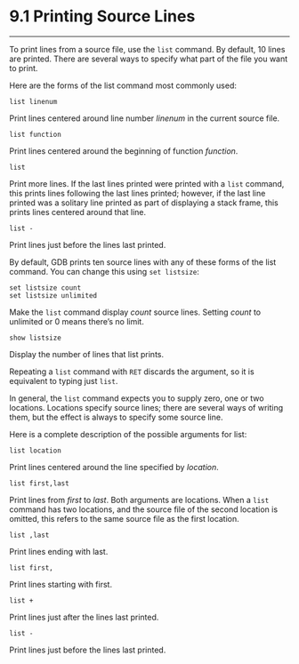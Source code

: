 # 9.1 Printing Source Lines

----

To print lines from a source file, use the ``list`` command. By default, 10 lines are printed. There are several ways to specify what part of the file you want to print.

Here are the forms of the list command most commonly used:

```
list linenum
```
Print lines centered around line number _linenum_ in the current source file.

```
list function
```
Print lines centered around the beginning of function _function_.

```
list
```
Print more lines. If the last lines printed were printed with a ``list`` command, this prints lines following the last lines printed; however, if the last line printed was a solitary line printed as part of displaying a stack frame, this prints lines centered around that line.

```
list -
```
Print lines just before the lines last printed.

By default, GDB prints ten source lines with any of these forms of the list command. You can change this using ``set listsize``:

```
set listsize count
set listsize unlimited
```
Make the ``list`` command display _count_ source lines. Setting _count_ to unlimited or 0 means there’s no limit.

```
show listsize
```
Display the number of lines that list prints.

Repeating a ``list`` command with ``RET`` discards the argument, so it is equivalent to typing just ``list``.

In general, the ``list`` command expects you to supply zero, one or two locations. Locations specify source lines; there are several ways of writing them, but the effect is always to specify some source line.

Here is a complete description of the possible arguments for list:

```
list location
```
Print lines centered around the line specified by _location_.

```
list first,last
```
Print lines from _first_ to _last_. Both arguments are locations. When a ``list`` command has two locations, and the source file of the second location is omitted, this refers to the same source file as the first location.

```
list ,last
```
Print lines ending with last.

```
list first,
```
Print lines starting with first.

```
list +
```
Print lines just after the lines last printed.

```
list -
```
Print lines just before the lines last printed.
